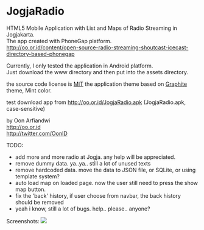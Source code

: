JogjaRadio
==========

HTML5 Mobile Application with List and Maps of Radio Streaming in Jogjakarta.<br/>
The app created with PhoneGap platform.<br/>
http://oo.or.id/content/open-source-radio-streaming-shoutcast-icecast-directory-based-phonegap <br/>

Currently, I only tested the application in Android platform.<br/>
Just download the www directory and then put into the assets directory.<br/>

the source code license is <a href="http://opensource.org/licenses/MIT">MIT</a>
the application theme based on <a href="http://driftyco.github.io/graphite/">Graphite</a> theme, Mint color. 

test download app from http://oo.or.id/JogjaRadio.apk (JogjaRadio.apk, case-sensitive)

by Oon Arfiandwi <br/>
http://oo.or.id <br/>
http://twitter.com/OonID <br/>


TODO:
+ add more and more radio at Jogja. any help will be appreciated.
+ remove dummy data. ya..ya.. still a lot of unused texts
+ remove hardcoded data. move the data to JSON file, or SQLite, or using template system?
+ auto load map on loaded page. now the user still need to press the show map button.
+ fix the 'back' history, if user choose from navbar, the back history should be removed
+ yeah i know, still a lot of bugs. help.. please.. anyone?

Screenshots:
<img src="http://oo.or.id/sites/default/files/field/image/PhoneGap-JogjaRadio-OpenSourceProject.jpg" />
